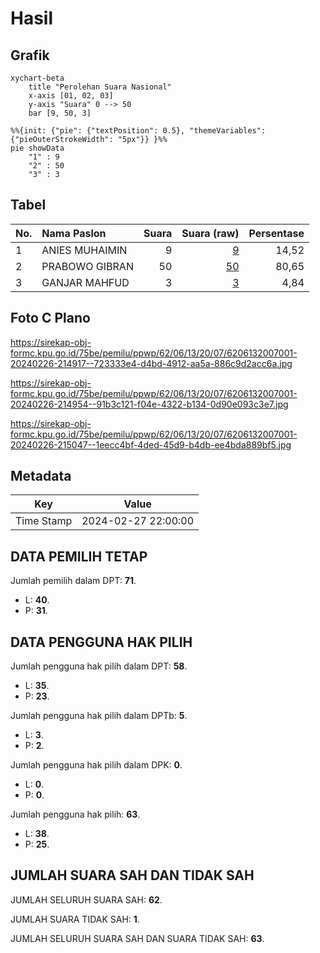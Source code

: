 # Hasil

## Grafik

```mermaid
xychart-beta
    title "Perolehan Suara Nasional"
    x-axis [01, 02, 03]
    y-axis "Suara" 0 --> 50
    bar [9, 50, 3]
```

```mermaid
%%{init: {"pie": {"textPosition": 0.5}, "themeVariables": {"pieOuterStrokeWidth": "5px"}} }%%
pie showData
    "1" : 9
    "2" : 50
    "3" : 3
```

## Tabel

| No. | Nama Paslon    | Suara | Suara (raw) | Persentase |
|:--- |:-------------- | -----:| -----------:| ----------:|
| 1   | ANIES MUHAIMIN | 9     | [9][p-1]    | 14,52      |
| 2   | PRABOWO GIBRAN | 50    | [50][p-2]   | 80,65      |
| 3   | GANJAR MAHFUD  | 3     | [3][p-3]    | 4,84       |


[p-1]: https://github.com/gigit-pemilu/pemilu-2024/blob/main/pilpres/hitung-suara/sub/62-kalimantan-tengah/sub/06-katingan/sub/13-bukit-raya/sub/2007-rangan-bahekang/sub/001-tps/sub/paslon-1.txt
[p-2]: https://github.com/gigit-pemilu/pemilu-2024/blob/main/pilpres/hitung-suara/sub/62-kalimantan-tengah/sub/06-katingan/sub/13-bukit-raya/sub/2007-rangan-bahekang/sub/001-tps/sub/paslon-2.txt
[p-3]: https://github.com/gigit-pemilu/pemilu-2024/blob/main/pilpres/hitung-suara/sub/62-kalimantan-tengah/sub/06-katingan/sub/13-bukit-raya/sub/2007-rangan-bahekang/sub/001-tps/sub/paslon-3.txt

## Foto C Plano

https://sirekap-obj-formc.kpu.go.id/75be/pemilu/ppwp/62/06/13/20/07/6206132007001-20240226-214917--723333e4-d4bd-4912-aa5a-886c9d2acc6a.jpg

https://sirekap-obj-formc.kpu.go.id/75be/pemilu/ppwp/62/06/13/20/07/6206132007001-20240226-214954--91b3c121-f04e-4322-b134-0d90e093c3e7.jpg

https://sirekap-obj-formc.kpu.go.id/75be/pemilu/ppwp/62/06/13/20/07/6206132007001-20240226-215047--1eecc4bf-4ded-45d9-b4db-ee4bda889bf5.jpg


## Metadata

| Key        | Value               |
| ---------- | ------------------- |
| Time Stamp | 2024-02-27 22:00:00 |


## DATA PEMILIH TETAP

Jumlah pemilih dalam DPT: **71**.
 * L: **40**.
 * P: **31**.

## DATA PENGGUNA HAK PILIH

Jumlah pengguna hak pilih dalam DPT: **58**.
 * L: **35**.
 * P: **23**.

Jumlah pengguna hak pilih dalam DPTb: **5**.
 * L: **3**.
 * P: **2**.

Jumlah pengguna hak pilih dalam DPK: **0**.
 * L: **0**.
 * P: **0**.

Jumlah pengguna hak pilih: **63**.
 * L: **38**.
 * P: **25**.

## JUMLAH SUARA SAH DAN TIDAK SAH

JUMLAH SELURUH SUARA SAH: **62**.

JUMLAH SUARA TIDAK SAH: **1**.

JUMLAH SELURUH SUARA SAH DAN SUARA TIDAK SAH: **63**.


